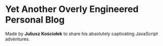 # Yet Another Overly Engineered Personal Blog

Made by **Juliusz Kościołek** to share his absolutely captivating JavaScript adventures.
